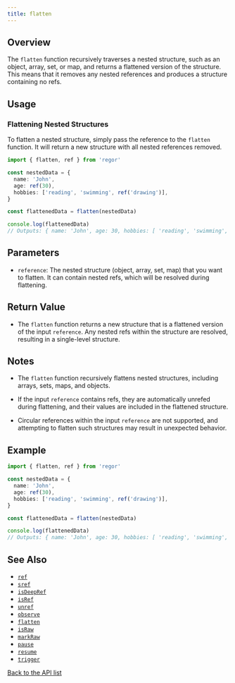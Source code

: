 ```yaml
---
title: flatten
---
```



## Overview

The `flatten` function recursively traverses a nested structure, such as an object, array, set, or map, and returns a flattened version of the structure. This means that it removes any nested references and produces a structure containing no refs.

## Usage

### Flattening Nested Structures

To flatten a nested structure, simply pass the reference to the `flatten` function. It will return a new structure with all nested references removed.

```ts
import { flatten, ref } from 'regor'

const nestedData = {
  name: 'John',
  age: ref(30),
  hobbies: ['reading', 'swimming', ref('drawing')],
}

const flattenedData = flatten(nestedData)

console.log(flattenedData)
// Outputs: { name: 'John', age: 30, hobbies: [ 'reading', 'swimming', 'drawing' ] }
```

## Parameters

- `reference`: The nested structure (object, array, set, map) that you want to flatten. It can contain nested refs, which will be resolved during flattening.

## Return Value

- The `flatten` function returns a new structure that is a flattened version of the input `reference`. Any nested refs within the structure are resolved, resulting in a single-level structure.

## Notes

- The `flatten` function recursively flattens nested structures, including arrays, sets, maps, and objects.

- If the input `reference` contains refs, they are automatically unrefed during flattening, and their values are included in the flattened structure.

- Circular references within the input `reference` are not supported, and attempting to flatten such structures may result in unexpected behavior.

## Example

```ts
import { flatten, ref } from 'regor'

const nestedData = {
  name: 'John',
  age: ref(30),
  hobbies: ['reading', 'swimming', ref('drawing')],
}

const flattenedData = flatten(nestedData)

console.log(flattenedData)
// Outputs: { name: 'John', age: 30, hobbies: [ 'reading', 'swimming', 'drawing' ] }
```

## See Also

- [`ref`](/api/sref)
- [`sref`](/api/sref)
- [`isDeepRef`](/api/isDeepRef)
- [`isRef`](/api/isRef)
- [`unref`](/api/unref)
- [`observe`](/api/observe)
- [`flatten`](/api/flatten)
- [`isRaw`](/api/isRaw)
- [`markRaw`](/api/markRaw)
- [`pause`](/api/pause)
- [`resume`](/api/resume)
- [`trigger`](/api/trigger)

[Back to the API list](/api/regor-api)
